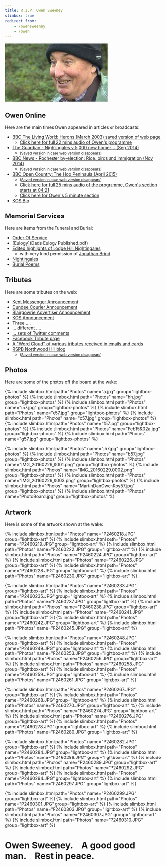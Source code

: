 ```yaml
---
title: R.I.P. Owen Sweeney
slimbox: true
redirect_from:
    - /owensweeney
    - /owen
---
```


![Owen Sweeney](BBC_Dad_Small.jpg)

## Owen Online

Here are the main times Owen appeared in articles or broadcasts:

- [BBC The Living World: Herons (March 2003) saved version of web page](BBC%20-%20Radio%204%20-%20The%20Living%20World%2030-03-2003.htm)
  - [Click here for full 22 mins audio of Owen's programme](Living%20World%20Herons.mp3)
- [The Guardian - Nightingales v 5,000 new homes... (Sep 2014)](http://gu.com/p/4xp3m/sbl)
  - <small>([Saved version in case web version disappears](Nightingales%20v%205,000%20new%20homes_%20the%20battle%20over%20the%20woods%20of%20Lodge%20Hill%20_%20Environment%20_%20The%20Guardian.html))</small>
- [BBC News - Rochester by-election: Rice, birds and immigration (Nov 2014)](http://www.bbc.co.uk/news/uk-politics-30018567)
  - <small>([Saved version in case web version disappears](Rochester%20by-election_%20Rice,%20birds%20and%20immigration%20-%20BBC%20News.html))</small>
- [BBC Open Country: The Hoo Peninsula (April 2015)](http://www.bbc.co.uk/programmes/b05pqsl7)
  - <small>([Saved version in case web version disappears](BBC%20Radio%204%20-%20Open%20Country,%20The%20Hoo%20Peninsula.html))</small>
  - [Click here for full 25 mins audio of the programme, Owen's section starts at 04:21](Open_Country_-_Hoo_9-Apr-2015.mp3)
  - [Click here for Owen's 5 minute section](Open_Country_-_Hoo_9-Apr-2015%20Owen.mp3)
- [KOS Bio](kos-committee.png)

## Memorial Services

Here are items from the Funeral and Burial:

- [Order Of Service](Order%20of%20Service.pdf)
- [Eulogy](Dads Eulogy Published.pdf)
- [Edited highlights of Lodge Hill Nightingales](Lodge%20Hill%20nightingales.mp3)
  - with very kind permission of [Jonathan Brind](https://www.youtube.com/watch?v=NJOR1cD1_cc)
- [Nightingales](Common_Nightingale_(Luscinia_megarhynchos)_(W1CDR0001376_BD18).mp3)
- [Burial Poems](Dads%20Burial.pdf)

## Tributes

Here are some tributes on the web:

- [Kent Messenger Announcement](http://www.kmannouncements.co.uk/group/view/4009005/owen-sweeney)
- [Dundee Courier Announcement](http://dct.myfamilyannouncements.co.uk/dundee/view/4009057/sweeney)
- [Blairgowrie Advertiser Announcement](http://www.bmdsonline.co.uk/blairgowrie-advertiser/obituary/sweeney-owen/45278703?s_source=tmsc_bg)
- [KOS Announcement](2016-02-14%2020_17_09-Owen%20Sweeney%20_%20Kent%20Ornithological%20Society.png)
- [Three ....](2016-02-17-18-04-55_Twitter.png)
- [... different ....](2016-02-17%2018_15_29-KOS%20on%20Twitter_%20_It%20is%20sad%20to%20report%20the%20death%20of%20Owen%20Sweeney,%20an%20enthusiastic%20.png)
- [... sets of Twitter comments](2016_02_17_18_19_53_Twitter.png)
- [Facebook Tribute page](2016-02-14%2020_18_45-(2)%20Kent%20Ornithological%20Society%20Facebook.png)
- [A "Word Cloud" of various tributes received in emails and cards](Word%20Cloud%20Owen.png)
- [RSPB Northwood Hill blog](http://www.rspb.org.uk/community/placestovisit/northwardhill/b/northwardhill-blog/archive/2016/03/04/news-views-and-muses.aspx)
  - <small>([Saved version in case web version disappears](Northward%20Hill%20-%20The%20RSPB%20Community.html))</small>

## Photos

Here are some of the photos off the board at the wake:

{% include slimbox.html path="Photos" name="a.jpg" group="lightbox-photos" %}
{% include slimbox.html path="Photos" name="hh.jpg" group="lightbox-photos" %}
{% include slimbox.html path="Photos" name="i57.jpg" group="lightbox-photos" %}
{% include slimbox.html path="Photos" name="e57.jpg" group="lightbox-photos" %}
{% include slimbox.html path="Photos" name="c57.jpg" group="lightbox-photos" %}
{% include slimbox.html path="Photos" name="f57.jpg" group="lightbox-photos" %}
{% include slimbox.html path="Photos" name="Feb15&02a.jpg" group="lightbox-photos" %}
{% include slimbox.html path="Photos" name="g57.jpg" group="lightbox-photos" %}

{% include slimbox.html path="Photos" name="j57.jpg" group="lightbox-photos" %}
{% include slimbox.html path="Photos" name="b57.jpg" group="lightbox-photos" %}
{% include slimbox.html path="Photos" name="IMG_20160229_0001.png" group="lightbox-photos" %}
{% include slimbox.html path="Photos" name="IMG_20160229_0002.png" group="lightbox-photos" %}
{% include slimbox.html path="Photos" name="IMG_20160229_0003.png" group="lightbox-photos" %}
{% include slimbox.html path="Photos" name="MartinDanOwenRoy57.jpg" group="lightbox-photos" %}
{% include slimbox.html path="Photos" name="PhotoBoard.jpg" group="lightbox-photos" %}

## Artwork

Here is some of the artwork shown at the wake:

{% include slimbox.html path="Photos" name="P2460218.JPG" group="lightbox-art" %}
{% include slimbox.html path="Photos" name="P2460219.JPG" group="lightbox-art" %}
{% include slimbox.html path="Photos" name="P2460222.JPG" group="lightbox-art" %}
{% include slimbox.html path="Photos" name="P2460224.JPG" group="lightbox-art" %}
{% include slimbox.html path="Photos" name="P2460226.JPG" group="lightbox-art" %}
{% include slimbox.html path="Photos" name="P2460228.JPG" group="lightbox-art" %}
{% include slimbox.html path="Photos" name="P2460230.JPG" group="lightbox-art" %}

{% include slimbox.html path="Photos" name="P2460233.JPG" group="lightbox-art" %}
{% include slimbox.html path="Photos" name="P2460235.JPG" group="lightbox-art" %}
{% include slimbox.html path="Photos" name="P2460237.JPG" group="lightbox-art" %}
{% include slimbox.html path="Photos" name="P2460238.JPG" group="lightbox-art" %}
{% include slimbox.html path="Photos" name="P2460241.JPG" group="lightbox-art" %}
{% include slimbox.html path="Photos" name="P2460242.JPG" group="lightbox-art" %}
{% include slimbox.html path="Photos" name="P2460245.JPG" group="lightbox-art" %}

{% include slimbox.html path="Photos" name="P2460248.JPG" group="lightbox-art" %}
{% include slimbox.html path="Photos" name="P2460249.JPG" group="lightbox-art" %}
{% include slimbox.html path="Photos" name="P2460253.JPG" group="lightbox-art" %}
{% include slimbox.html path="Photos" name="P2460256.JPG" group="lightbox-art" %}
{% include slimbox.html path="Photos" name="P2460258.JPG" group="lightbox-art" %}
{% include slimbox.html path="Photos" name="P2460259.JPG" group="lightbox-art" %}
{% include slimbox.html path="Photos" name="P2460261.JPG" group="lightbox-art" %}

{% include slimbox.html path="Photos" name="P2460267.JPG" group="lightbox-art" %}
{% include slimbox.html path="Photos" name="P2460268.JPG" group="lightbox-art" %}
{% include slimbox.html path="Photos" name="P2460270.JPG" group="lightbox-art" %}
{% include slimbox.html path="Photos" name="P2460274.JPG" group="lightbox-art" %}
{% include slimbox.html path="Photos" name="P2460276.JPG" group="lightbox-art" %}
{% include slimbox.html path="Photos" name="P2460278.JPG" group="lightbox-art" %}
{% include slimbox.html path="Photos" name="P2460280.JPG" group="lightbox-art" %}

{% include slimbox.html path="Photos" name="P2460282.JPG" group="lightbox-art" %}
{% include slimbox.html path="Photos" name="P2460284.JPG" group="lightbox-art" %}
{% include slimbox.html path="Photos" name="P2460286.JPG" group="lightbox-art" %}
{% include slimbox.html path="Photos" name="P2460289.JPG" group="lightbox-art" %}
{% include slimbox.html path="Photos" name="P2460292.JPG" group="lightbox-art" %}
{% include slimbox.html path="Photos" name="P2460294.JPG" group="lightbox-art" %}
{% include slimbox.html path="Photos" name="P2460297.JPG" group="lightbox-art" %}

{% include slimbox.html path="Photos" name="P2460299.JPG" group="lightbox-art" %}
{% include slimbox.html path="Photos" name="P2460301.JPG" group="lightbox-art" %}
{% include slimbox.html path="Photos" name="P2460303.JPG" group="lightbox-art" %}
{% include slimbox.html path="Photos" name="P2460307.JPG" group="lightbox-art" %}
{% include slimbox.html path="Photos" name="P2460310.JPG" group="lightbox-art" %}

# Owen Sweeney.&nbsp;&nbsp;&nbsp;&nbsp;A good good man.&nbsp;&nbsp;&nbsp;&nbsp;Rest in peace.


&nbsp;